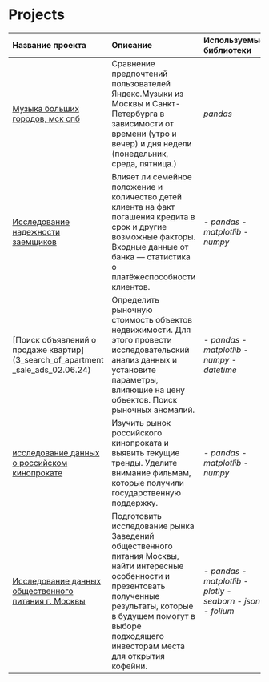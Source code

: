 # Projects
| Название проекта | Описание | Используемые библиотеки | 
| :---------------------- | :---------------------- | :---------------------- |
| [Музыка больших городов, мск спб](1_music_of_big)| Сравнение предпочтений пользователей Яндекс.Музыки из Москвы и Санкт-Петербурга в зависимости от времени (утро и вечер) и дня недели (понедельник, среда, пятница.)| *pandas* |
| [Исследование надежности заемщиков](2_Investigation_of_the_reliability_of_borrowers_12.05.24)| Влияет ли семейное положение и количество детей клиента на факт погашения кредита в срок и другие возможные факторы. Входные данные от банка — статистика о платёжеспособности клиентов.| - *pandas* - *matplotlib* - *numpy* |
| [Поиск объявлений о продаже квартир](3_search_of_apartment _sale_ads_02.06.24)| Определить рыночную стоимость объектов недвижимости. Для этого провести исследовательский анализ данных и установите параметры, влияющие на цену объектов. Поиск рыночных аномалий.|- *pandas* - *matplotlib* - *numpy* - *datetime*|
| [исследование данных о российском кинопрокате](4_research_of_data_on_the_russian_film_distribution_16.06.24) | Изучить рынок российского кинопроката и выявить текущие тренды. Уделите внимание фильмам, которые получили государственную поддержку.| - *pandas* - *matplotlib* - *numpy* |
| [Исследование данных общественного питания г. Москвы](5_research_of_data_on_the_market_of_public_catering_establishments_in_Moscow_04.08.24) | Подготовить исследование рынка Заведений общественного питания Москвы, найти интересные особенности и презентовать полученные результаты, которые в будущем помогут в выборе подходящего инвесторам места для открытия кофейни.|- *pandas* - *matplotlib* - *plotly* - *seaborn*  - *json* - *folium*|
